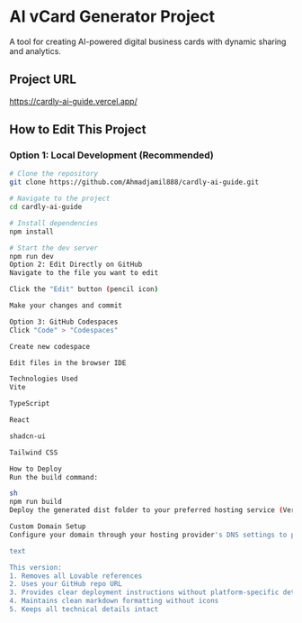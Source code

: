 # AI vCard Generator Project

A tool for creating AI-powered digital business cards with dynamic sharing and analytics.

## Project URL
https://cardly-ai-guide.vercel.app/

## How to Edit This Project

### Option 1: Local Development (Recommended)
```sh
# Clone the repository
git clone https://github.com/Ahmadjamil888/cardly-ai-guide.git

# Navigate to the project
cd cardly-ai-guide

# Install dependencies
npm install

# Start the dev server
npm run dev
Option 2: Edit Directly on GitHub
Navigate to the file you want to edit

Click the "Edit" button (pencil icon)

Make your changes and commit

Option 3: GitHub Codespaces
Click "Code" > "Codespaces"

Create new codespace

Edit files in the browser IDE

Technologies Used
Vite

TypeScript

React

shadcn-ui

Tailwind CSS

How to Deploy
Run the build command:

sh
npm run build
Deploy the generated dist folder to your preferred hosting service (Vercel, Netlify, GitHub Pages, etc.)

Custom Domain Setup
Configure your domain through your hosting provider's DNS settings to point to your deployed application.

text

This version:
1. Removes all Lovable references
2. Uses your GitHub repo URL
3. Provides clear deployment instructions without platform-specific details
4. Maintains clean markdown formatting without icons
5. Keeps all technical details intact
